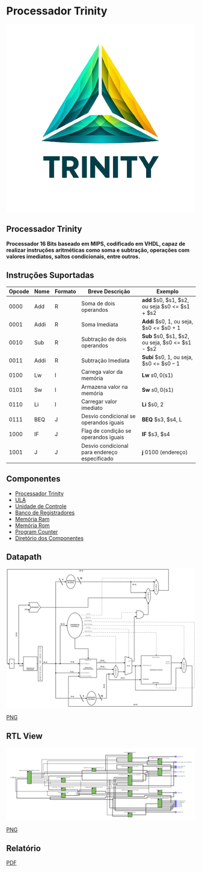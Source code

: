 # Processador Trinity
![Logo do Processador](https://github.com/VicenteSam/AOC_VIcenteWilliamRafael_UFRR_2023/blob/main/logo/logo%20trinity.png)
>

## Processador Trinity

**Processador 16 Bits baseado em MIPS, codificado em VHDL, capaz de realizar instruções aritméticas como soma e subtração, operações com valores imediatos, saltos condicionais, entre outros.**

## Instruções Suportadas

| **Opcode** | **Nome** | **Formato** | **Breve Descrição**                           | **Exemplo**                                         |
| ---------- | -------- | ----------- | --------------------------------------------- | --------------------------------------------------- |
| 0000       | Add      | R           | Soma de dois operandos                        | **add** $s0, $s1, $s2, ou seja $s0 <= $s1 + $s2 |
| 0001       | Addi     | R           | Soma Imediata                                 | **Addi** $s0, 1, ou seja, $s0 <= $s0 + 1            |
| 0010       | Sub      | R           | Subtração de dois operandos                   | **Sub** $s0, $s1, $s2, ou seja, $s0 <= $s1 - $s2 |
| 0011       | Addi     | R           | Subtração Imediata                            | **Subi** $s0, 1, ou seja, $s0 <= $s0 – 1            |
| 0100       | Lw       | I           | Carrega valor da memória                      | **Lw** $s0, 0($s1)                                  |
| 0101       | Sw       | I           | Armazena valor na memória                     | **Sw** $s0, 0($s1)                                  |
| 0110       | Li       | I           | Carregar valor imediato                       | **Li** $s0, 2                                       |
| 0111       | BEQ      | J           | Desvio condicional se operandos iguais        | **BEQ** $s3, $s4, L                                 |
| 1000       | IF       | J           | Flag de condição se operandos iguais          | **IF** $s3, $s4                                     |
| 1001       | J        | J           | Desvio condicional para endereço especificado | **j** 0100 (endereço)                                          |


##  Componentes

- [Processador Trinity](https://github.com/VicenteSam/AOC_VIcenteWilliamRafael_UFRR_2023/blob/main/Componentes/Trinity.vhd)
 - [ULA](https://github.com/VicenteSam/AOC_VIcenteWilliamRafael_UFRR_2023/blob/main/ula.vhd)
 - [Unidade de Controle](https://github.com/VicenteSam/AOC_VIcenteWilliamRafael_UFRR_2023/blob/main/unidade_controle.vhd)
- [Banco de Registradores](https://github.com/VicenteSam/AOC_VIcenteWilliamRafael_UFRR_2023/blob/main/bancoRegistradores.vhd)
- [Memória Ram](https://github.com/VicenteSam/AOC_VIcenteWilliamRafael_UFRR_2023/blob/main/Componentes/ram_memory.vhd)
- [Memória Rom](https://github.com/VicenteSam/AOC_VIcenteWilliamRafael_UFRR_2023/blob/main/Componentes/rom_memory.vhd)
- [Program Counter](https://github.com/VicenteSam/AOC_VIcenteWilliamRafael_UFRR_2023/blob/main/Componentes/PC.vhd)
- [Diretório dos Componentes](https://github.com/VicenteSam/AOC_VIcenteWilliamRafael_UFRR_2023/tree/main/Componentes)

## Datapath

![Datapath Processador Trinity](https://github.com/VicenteSam/AOC_VIcenteWilliamRafael_UFRR_2023/blob/main/datapath/datapath.png)

[PNG](https://github.com/VicenteSam/AOC_VIcenteWilliamRafael_UFRR_2023/blob/main/datapath/datapath.png)
 

##  RTL View
![RTL View Processador Trinity](https://github.com/VicenteSam/AOC_VIcenteWilliamRafael_UFRR_2023/blob/main/RTL%20View/rtl%20view.png)
 
 [PNG](https://github.com/VicenteSam/AOC_VIcenteWilliamRafael_UFRR_2023/blob/main/RTL%20View/rtl%20view.png)
 

## Relatório

[PDF](https://github.com/VicenteSam/AOC_VIcenteWilliamRafael_UFRR_2023/blob/main/Relatorio/Relatorio_Processador_Trinity.pdf)
